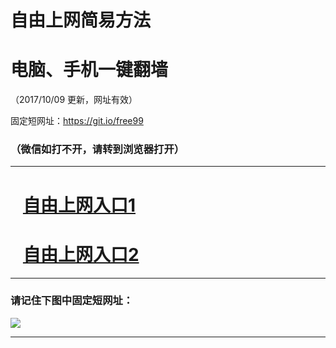 ﻿# 自由上网简易方法

# 电脑、手机一键翻墙

（2017/10/09 更新，网址有效）

固定短网址：https://git.io/free99

### （微信如打不开，请转到浏览器打开）


***





# &nbsp;&nbsp; <a href="http://ft3107415550.fwq-tz-1001.info/fwqtz01.html?t=1009001287 " target="_blank">自由上网入口1</a>
# &nbsp;&nbsp; <a href="http://ft1114831894.fwq-tz-1002.info/fwqtz02.html?t=100900162 " target="_blank">自由上网入口2</a>
***

### 请记住下图中固定短网址：

<img src="https://s3-us-west-2.amazonaws.com/fwq-1001/yjfq-20170905okok.png" /> 


***


